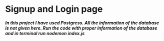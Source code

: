 # Signup and Login page
***In this project I have used Postgress. All the information of the database is not given here. Run the code with proper information of the database and in terminal run nodemon index.js***
